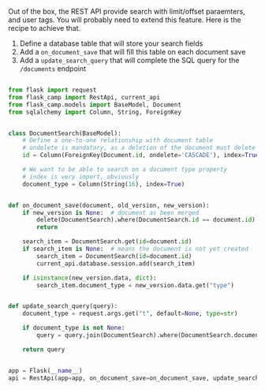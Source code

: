 Out of the box, the REST API provide search with limit/offset paraemters, and user tags. You will probably need to extend this feature. Here is the recipe to achieve that.

1. Define a database table that will store your search fields
2. Add a `on_document_save` that will fill this table on each document save
3. Add a `update_search_query` that will complete the SQL query for the `/documents` endpoint


```python

from flask import request
from flask_camp import RestApi, current_api
from flask_camp.models import BaseModel, Document
from sqlalchemy import Column, String, ForeignKey


class DocumentSearch(BaseModel):
    # Define a one-to-one relationship with document table
    # ondelete is mandatory, as a deletion of the document must delete the search item
    id = Column(ForeignKey(Document.id, ondelete='CASCADE'), index=True, nullable=True, primary_key=True)

    # We want to be able to search on a document type property
    # index is very import, obviously
    document_type = Column(String(16), index=True)


def on_document_save(document, old_version, new_version):
    if new_version is None:  # document as been merged
        delete(DocumentSearch).where(DocumentSearch.id == document.id)
        return

    search_item = DocumentSearch.get(id=document.id)
    if search_item is None:  # means the document is not yet created
        search_item = DocumentSearch(id=document.id)
        current_api.database.session.add(search_item)

    if isinstance(new_version.data, dict):
        search_item.document_type = new_version.data.get("type")


def update_search_query(query):
    document_type = request.args.get("t", default=None, type=str)

    if document_type is not None:
        query = query.join(DocumentSearch).where(DocumentSearch.document_type == document_type)

    return query


app = Flask(__name__)
api = RestApi(app=app, on_document_save=on_document_save, update_search_query=update_search_query)
```
